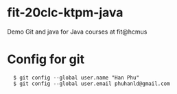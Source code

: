 # fit-20clc-ktpm-java

Demo Git and java for Java courses at fit@hcmus

# Config for git

```
  $ git config --global user.name "Han Phu"
  $ git config --global user.email phuhanld@gmail.com
```

